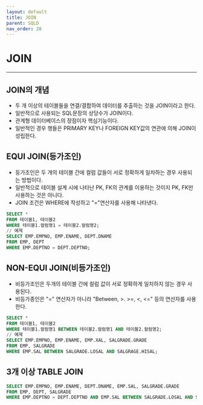 ```yaml
---
layout: default
title: JOIN
parent: SQLD
nav_order: 20
---
```


# JOIN

---

## JOIN의 개념

- 두 개 이상의 테이블들을 연결/결합하여 데이터를 추출하는 것을 JOIN이라고 한다.
- 일반적으로 사용되는 SQL문장의 상당수가 JOIN이다.
- 관계형 데이터베이스의 장점이자 핵심기능이다.
- 일반적인 경우 행들은 PRIMARY KEY나 FOREIGN KEY값의 연관에 의해 JOIN이 성립한다.

## EQUI JOIN(등가조인)

- 등가조인은 두 개의 테이블 간에 컬럼 값들이 서로 정확하게 일차하는 경우 사용되는 방법이다.
- 일반적으로 테이블 설계 시에 나타난 PK, FK의 관계를 이용하는 것이지 PK, FK만 사용하는 것은 아니다.
- JOIN 조건은 WHERE에 작성하고 "="연산자를 사용해 나타낸다.

```sql
SELECT *
FROM 테이블1, 테이블2
WHERE 테이블1.컬럼명1 = 테이블2.컬럼명2;
// 예제
SELECT EMP.EMPNO, EMP.ENAME, DEPT.DNAME
FROM EMP, DEPT
WHERE EMP.DEPTNO = DEPT.DEPTNO;
```

## NON-EQUI JOIN(비등가조인)

- 비등가조인은 두개의 테이블 간에 컬럼 값이 서로 정확하게 일치하지 않는 경우 사용된다.
- 비등가종인은 "=" 연산자가 아니라 "Between, >. >=, <, <=" 등의 연산자를 사용한다.

```sql
SELECT *
FROM 테이블1, 테이블2
WHERE 테이블1.컬럼명1 BETWEEN 테이블2.컬럼명1 AND 테이블2.컬럼명2;
// 예제
SELECT EMP.EMPNO, EMP.ENAME, EMP.XAL, SALGRADE.GRADE
FROM EMP, SALGRADE
WHERE EMP.SAL BETWEEN SALGRADE.LOSAL AND SALGRAGE.HISAL;
```

## 3개 이상 TABLE JOIN

```sql
SELECT EMP.EMPNO, EMP.ENAME, DEPT.DNAME, EMP.SAL, SALGRADE.GRADE
FROM EMP, DEPT, SALGRADE
WHERE EMP.DEPTNO = DEPT.DEPTNO AND EMP.SAL BETWEEN SALGRADE.LOSAL AND SALGRADE.HISAL;
```
